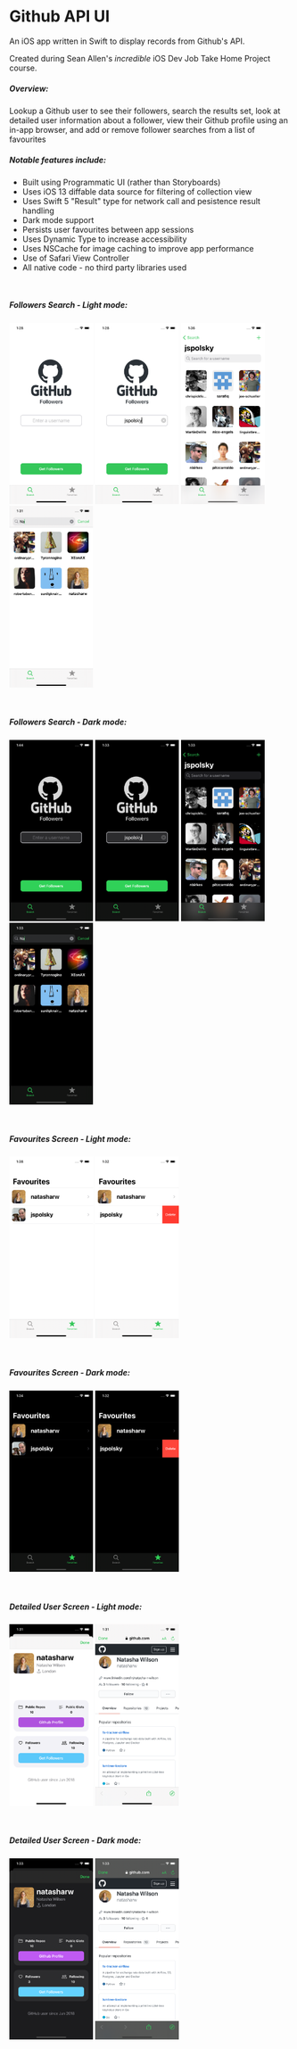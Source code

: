 #  Github API UI

An iOS app written in Swift to display records from Github's API. 

Created during Sean Allen's <i> incredible </i> iOS Dev Job Take Home Project course. <br /> 

##### Overview:
Lookup a Github user to see their followers, search the results set, look at detailed user information about a follower, view their Github profile using an in-app browser, and add or remove follower searches from a list of favourites


##### Notable features include:
* Built using Programmatic UI (rather than Storyboards)
* Uses iOS 13 diffable data source for filtering of collection view
* Uses Swift 5 "Result" type for network call and pesistence result handling
* Dark mode support
* Persists user favourites between app sessions
* Uses Dynamic Type to increase accessibility
* Uses NSCache for image caching to improve app performance
* Use of Safari View Controller
* All native code - no third party libraries used

<br /> 

##### Followers Search - Light mode:

<a href="screenshot-white-one"><img src="GithubAPIViewer/Support/READMEImages/screenshot3_white_1.png" width="150"/></a>
<a href="screenshot-white-two"><img src="GithubAPIViewer/Support/READMEImages/screenshot3_white_2.png" width="150"/></a>
<a href="screenshot-white-three"><img src="GithubAPIViewer/Support/READMEImages/screenshot3_white_3.png" width="150"/></a>
<a href="screenshot-white-four"><img src="GithubAPIViewer/Support/READMEImages/screenshot3_white_4.png" width="150"/></a>

<br /> 

##### Followers Search - Dark mode:

<a href="screenshot-white-one"><img src="GithubAPIViewer/Support/READMEImages/screenshot3_black_1.png" width="150"/></a>
<a href="screenshot-white-two"><img src="GithubAPIViewer/Support/READMEImages/screenshot3_black_2.png" width="150"/></a>
<a href="screenshot-white-three"><img src="GithubAPIViewer/Support/READMEImages/screenshot3_black_3.png" width="150"/></a>
<a href="screenshot-white-four"><img src="GithubAPIViewer/Support/READMEImages/screenshot3_black_4.png" width="150"/></a>

<br /> 

##### Favourites Screen - Light mode:

<a href="screenshot-white-three"><img src="GithubAPIViewer/Support/READMEImages/screenshot3_white_7.png" width="150"/></a>
<a href="screenshot-white-four"><img src="GithubAPIViewer/Support/READMEImages/screenshot3_white_8.png" width="150"/></a>

<br /> 

##### Favourites Screen - Dark mode:

<a href="screenshot-white-three"><img src="GithubAPIViewer/Support/READMEImages/screenshot3_black_7.png" width="150"/></a>
<a href="screenshot-white-four"><img src="GithubAPIViewer/Support/READMEImages/screenshot3_black_8.png" width="150"/></a>

<br /> 

##### Detailed User Screen - Light mode:

<a href="screenshot-white-one"><img
 src="GithubAPIViewer/Support/READMEImages/screenshot3_white_5.png" width="150"/></a>
<a href="screenshot-white-two"><img src="GithubAPIViewer/Support/READMEImages/screenshot3_white_6.png" width="150"/></a>

<br /> 

##### Detailed User Screen - Dark mode:

<a href="screenshot-white-one"><img src="GithubAPIViewer/Support/READMEImages/screenshot3_black_5.png" width="150"/></a>
<a href="screenshot-white-two"><img src="GithubAPIViewer/Support/READMEImages/screenshot3_black_6.png" width="150"/></a>
